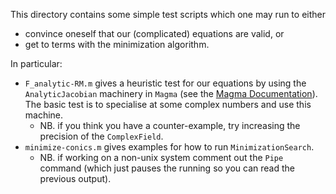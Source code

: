 This directory contains some simple test scripts which one may run to either
- convince oneself that our (complicated) equations are valid, or
- get to terms with the minimization algorithm.

In particular:
- `F_analytic-RM.m` gives a heuristic test for our equations by using the `AnalyticJacobian` machinery in `Magma` (see the [Magma Documentation](http://magma.maths.usyd.edu.au/magma/handbook/text/1571)). The basic test is to specialise at some complex numbers and use this machine.
  - NB. if you think you have a counter-example, try increasing the precision of the `ComplexField`.
- `minimize-conics.m` gives examples for how to run `MinimizationSearch`.
  - NB. if working on a non-unix system comment out the `Pipe` command (which just pauses the running so you can read the previous output).